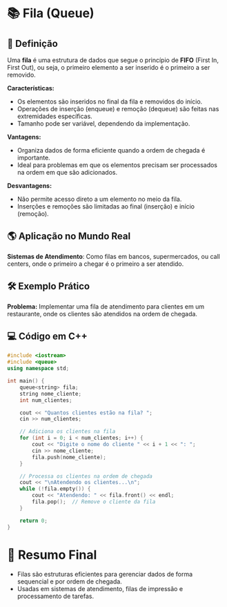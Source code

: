 # 📚 Fila (Queue)

## 📖 Definição
Uma **fila** é uma estrutura de dados que segue o princípio de **FIFO** (First In, First Out), ou seja, o primeiro elemento a ser inserido é o primeiro a ser removido.

**Características:**
- Os elementos são inseridos no final da fila e removidos do início.
- Operações de inserção (enqueue) e remoção (dequeue) são feitas nas extremidades específicas.
- Tamanho pode ser variável, dependendo da implementação.

**Vantagens:**
- Organiza dados de forma eficiente quando a ordem de chegada é importante.
- Ideal para problemas em que os elementos precisam ser processados na ordem em que são adicionados.

**Desvantagens:**
- Não permite acesso direto a um elemento no meio da fila.
- Inserções e remoções são limitadas ao final (inserção) e início (remoção).

## 🌎 Aplicação no Mundo Real
**Sistemas de Atendimento**: Como filas em bancos, supermercados, ou call centers, onde o primeiro a chegar é o primeiro a ser atendido.

## 🛠 Exemplo Prático
**Problema:** Implementar uma fila de atendimento para clientes em um restaurante, onde os clientes são atendidos na ordem de chegada.

## 💻 Código em C++
```cpp
#include <iostream>
#include <queue>
using namespace std;

int main() {
    queue<string> fila;
    string nome_cliente;
    int num_clientes;

    cout << "Quantos clientes estão na fila? ";
    cin >> num_clientes;

    // Adiciona os clientes na fila
    for (int i = 0; i < num_clientes; i++) {
        cout << "Digite o nome do cliente " << i + 1 << ": ";
        cin >> nome_cliente;
        fila.push(nome_cliente);
    }

    // Processa os clientes na ordem de chegada
    cout << "\nAtendendo os clientes...\n";
    while (!fila.empty()) {
        cout << "Atendendo: " << fila.front() << endl;
        fila.pop();  // Remove o cliente da fila
    }

    return 0;
}
```

# 🎯 Resumo Final
- Filas são estruturas eficientes para gerenciar dados de forma sequencial e por ordem de chegada.
- Usadas em sistemas de atendimento, filas de impressão e processamento de tarefas.
